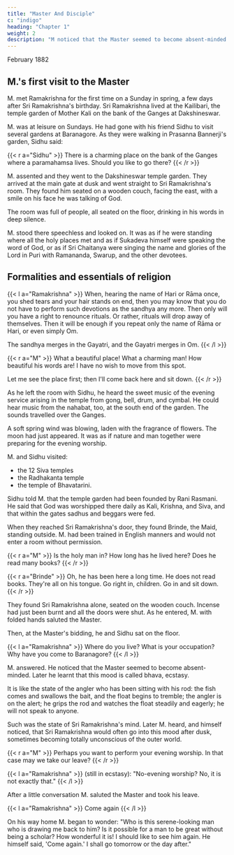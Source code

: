 ```yaml
---
title: "Master And Disciple"
c: "indigo"
heading: "Chapter 1"
weight: 2
description: "M noticed that the Master seemed to become absent-minded. Later he learnt that he was in ecstasy"
---
```



February 1882

## M.'s first visit to the Master


M. met Ramakrishna for the first time on a Sunday in spring, a few days after Sri Ramakrishna's birthday. Sri Ramakrishna lived at the Kailibari, the temple garden of Mother Kali on the bank of the Ganges at Dakshineswar.

M. was at leisure on Sundays. He had gone with his friend Sidhu to visit several gardens at Baranagore. As they were walking in Prasanna Bannerji's garden, Sidhu said:

{{< r a="Sidhu" >}}
There is a charming place on the bank of the Ganges where a paramahamsa lives. Should you like to go there?
{{< /r >}}


M. assented and they went to the Dakshineswar temple garden. They arrived at the main gate at dusk and went straight to Sri Ramakrishna's room. They found him seated on a wooden couch, facing the east, with a smile on his face he was talking of God. 

The room was full of people, all seated on the floor, drinking in his words in deep silence.

M. stood there speechless and looked on. It was as if he were standing where all the holy places met and as if Sukadeva himself were speaking the word of God, or as if Sri Chaitanya were singing the name and glories of the Lord in Puri with Ramananda, Swarup, and the other devotees.


## Formalities and essentials of religion

{{< l a="Ramakrishna" >}}
When, hearing the name of Hari or Rāma once, you shed tears and your hair stands on end, then you may know that you do not have to perform such devotions as the sandhya any more. Then only will you have a right to renounce rituals. Or rather, rituals will drop away of themselves.  Then it will be enough if you repeat only the name of Rāma or Hari, or even simply Om.

The sandhya merges in the Gayatri, and the Gayatri merges in Om.
{{< /l >}}


{{< r a="M" >}}
What a beautiful place! What a charming man! How beautiful his words are! I have no wish to move from this spot.

Let me see the place first; then I'll come back here and sit down.
{{< /r >}}


As he left the room with Sidhu, he heard the sweet music of the evening service arising in the temple from gong, bell, drum, and cymbal. He could hear music from the nahabat, too, at the south end of the garden. The sounds travelled over the Ganges. 

A soft spring wind was blowing, laden with the fragrance of flowers. The moon had just appeared. It was as if nature and man together were preparing for the evening worship. 

M. and Sidhu visited:
- the 12 Siva temples
- the Radhakanta temple
- the temple of Bhavatarini.


Sidhu told M. that the temple garden had been founded by Rani Rasmani. He said that God was worshipped there daily as Kali, Krishna, and Siva, and that within the gates sadhus and beggars were fed. 

When they reached Sri Ramakrishna's door, they found Brinde, the Maid, standing outside. M. had been trained in English manners and would not enter a room without permission. 

{{< r a="M" >}}
Is the holy man in? How long has he lived here? Does he read many books? 
{{< /r >}}

{{< r a="Brinde" >}}
Oh, he has been here a long time. He does not read books. They're all on his tongue. Go right in, children. Go in and sit down.
{{< /r >}}


<!-- M: "Perhaps it is time for his evening worship. May we go into the room? Will you tell him we are anxious to see him?" -->

They found Sri Ramakrishna alone, seated on the wooden couch. Incense had just been burnt and all the doors were shut. As he entered, M. with folded hands saluted the Master. 

Then, at the Master's bidding, he and Sidhu sat on the floor.

{{< l a="Ramakrishna" >}}
Where do you live? What is your occupation? Why have you come to Baranagore?
{{< /l >}}

M. answered. He noticed that the Master seemed to become absent-minded. Later he learnt that this mood is called bhava, ecstasy. 

It is like the state of the angler who has been sitting with his rod: the fish comes and swallows the bait, and the float begins to tremble; the angler is on the alert; he grips the rod and watches the float steadily and eagerly; he will not speak to anyone. 

Such was the state of Sri Ramakrishna's mind. Later M. heard, and himself noticed, that Sri Ramakrishna would often go into this mood after dusk, sometimes becoming totally unconscious of the outer world. 


{{< r a="M" >}}
Perhaps you want to perform your evening worship. In that case may we take our leave?
{{< /r >}}

{{< l a="Ramakrishna" >}}
(still in ecstasy): "No-evening worship? No, it is not exactly that."
{{< /l >}}


After a little conversation M. saluted the Master and took his leave. 

{{< l a="Ramakrishna" >}}
Come again
{{< /l >}}


On his way home M. began to wonder: "Who is this serene-looking man who is drawing me back to him? Is it possible for a man to be great without being a scholar? How wonderful it is! I should like to see him again. He himself said, 'Come again.' I shall go tomorrow or the day after."


